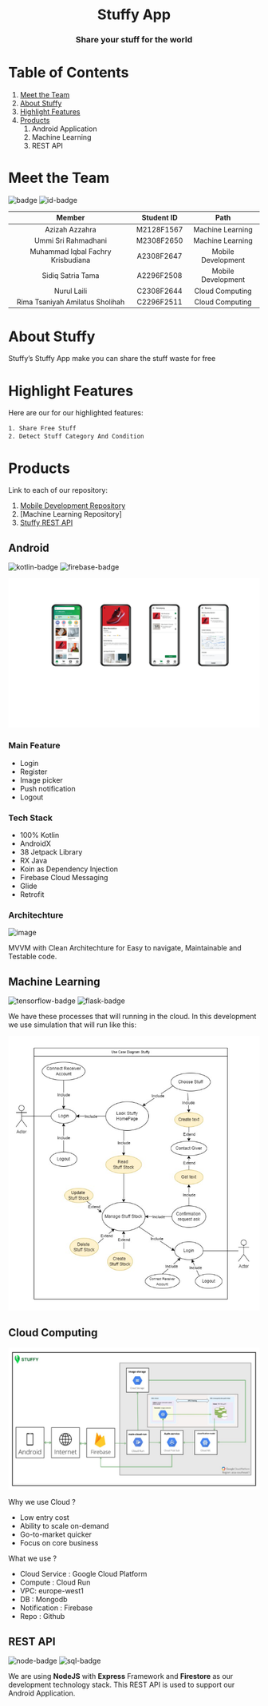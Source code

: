 
<p align="center">
  <h1 align="center">Stuffy App</h1>
  <h3 align="center">Share your stuff for the world </h3>

</p>

# Table of Contents
1. [Meet the Team](#Meet-the-Team)
2. [About Stuffy](#About-Stuffy)   
3. [Highlight Features](#Highlight-Features)
4. [Products](#Products)
    1. Android Application
    2. Machine Learning
    3. REST API

# Meet the Team
![badge](https://img.shields.io/badge/Team-Stuffy-blue)
![id-badge](https://img.shields.io/badge/ID%20Team-C22%20PS089-blue)

|         Member              | Student ID |        Path        |
| :--------------------:      | :--------: | :----------------: | 
|   Azizah Azzahra        |  M2128F1567  |  Machine Learning  | 
|   Ummi Sri Rahmadhani   |  M2308F2650  |  Machine Learning  |   
|  Muhammad Iqbal Fachry Krisbudiana      |  A2308F2647  | Mobile Development |       
|  Sidiq Satria Tama              | A2296F2508  | Mobile Development |         
|     Nurul Laili        |  C2308F2644  |  Cloud Computing   |          
|         Rima Tsaniyah Amilatus Sholihah              |  C2296F2511  |  Cloud Computing   |              

# About Stuffy

Stuffy’s Stuffy App make you can share the stuff waste for free

# Highlight Features

Here are our for our highlighted features:

```
1. Share Free Stuff
2. Detect Stuff Category And Condition

```

# Products

Link to each of our repository:
1. [Mobile Development Repository](https://github.com/iqbalfachry/Stuffy)
2. [Machine Learning Repository]
3. [Stuffy REST API](https://github.com/rimatsaniyah/backend)

## Android
![kotlin-badge] ![firebase-badge]

![image](mockup-all.png)

### Main Feature

<ul>
  <li>Login</li>
  <li>Register</li>
  <li>Image picker</li>
  <li>Push notification</li>
  <li>Logout</li>
</ul>

### Tech Stack

<ul>
  <li>100% Kotlin</li>
  <li>AndroidX</li>
  <li>38 Jetpack Library</li>
  <li>RX Java</li>
  <li>Koin as Dependency Injection</li>
  <li>Firebase Cloud Messaging</li>
  <li>Glide</li>
  <li>Retrofit</li>
</ul>

### Architechture

![image](https://user-images.githubusercontent.com/50267658/120593219-5b75f780-c469-11eb-8568-f29f5d3892bd.png)

MVVM with Clean Architechture for Easy to navigate, Maintainable and Testable code.

## Machine Learning

![tensorflow-badge] ![flask-badge]

We have these processes that will running in the cloud. In this development we use simulation that will run like this:

![image](usecase.jpeg)

## Cloud Computing

![image](cloud.jpg)

Why we use Cloud ?
- Low entry cost
- Ability to scale on-demand
- Go-to-market quicker
- Focus on core business

What we use ?
- Cloud Service : Google Cloud Platform
- Compute : Cloud Run
- VPC: europe-west1
- DB : Mongodb
- Notification : Firebase
- Repo : Github

## REST API
![node-badge] ![sql-badge] 

We are using **NodeJS** with **Express** Framework and **Firestore** as our development technology stack. This REST API
is used to support our Android Application.


[tensorflow-badge]: https://img.shields.io/badge/Tensorflow-Object%20Detection-FF6F00?style=flat&logo=Tensorflow
[flask-badge]: https://img.shields.io/badge/REST%20API-Stuffy%20API-FF6F00?style=flat&logo=flask
[kotlin-badge]: https://img.shields.io/badge/Android-Stuffy%20Application-FF6F00?style=flat&logo=kotlin
[firebase-badge]: https://img.shields.io/badge/Android-Notification%20Sender-FF6F00?style=flat&logo=firebase
[node-badge]: https://img.shields.io/badge/REST%20API-Stuffy%20API-FF6F00?style=flat&logo=express
[sql-badge]: https://img.shields.io/badge/REST%20API-Stuffy%20API-FF6F00?style=flat&logo=postgresql

[nginx-badge]: https://img.shields.io/badge/Cloud%20Computing-Nginx-FF6F00?style=flat&logo=nginx
[gcp-badge]: https://img.shields.io/badge/Cloud%20Computing-Nginx-FF6F00?style=flat&logo=nginx
